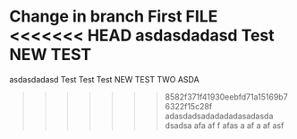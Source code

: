 Change in branch First FILE
<<<<<<< HEAD
asdasdadasd Test
NEW TEST
=======

asdasdadasd Test Test Test
NEW TEST TWO ASDA
>>>>>>> 8582f371f41930eebfd71a15169b76322f15c28f
adasdadsadadadadasadasda\
dsadsa
afa
af
f
afas
a
af
a
af
asf
